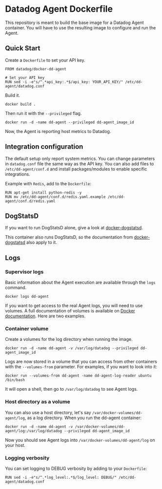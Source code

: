 # Datadog Agent Dockerfile

This repository is meant to build the base image for a Datadog Agent container. You will have to use the resulting image to configure and run the Agent.


## Quick Start

Create a `Dockerfile` to set your API key.

```
FROM datadog/docker-dd-agent

# Set your API key
RUN sed -i -e"s/^.*api_key:.*$/api_key: YOUR_API_KEY/" /etc/dd-agent/datadog.conf
```

Build it.

`docker build .`

Then run it with the `--privileged` flag.

`docker run -d -name dd-agent --privileged dd-agent_image_id`

Now, the Agent is reporting host metrics to Datadog.


## Integration configuration

The default setup only report system metrics. You can change parameters in `datadog.conf` file the same way as the API key. You can also add files to `/etc/dd-agent/conf.d` and install packages/modules to enable specific integrations.

Example with `Redis`, add to the `Dockerfile`:

```
RUN apt-get install python-redis -y
RUN mv /etc/dd-agent/conf.d/redis.yaml.example /etc/dd-agent/conf.d/redis.yaml
```

## DogStatsD

If you want to run DogStatsD alone, give a look at [docker-dogstatsd](https://github.com/DataDog/docker-dogstatsd).

This container also runs DogStatsD, so the documentation from [docker-dogstatsd](https://github.com/DataDog/docker-dogstatsd/blob/master/README.md) also apply to it.


## Logs

### Supervisor logs

Basic information about the Agent execution are available through the `logs` command.

`docker logs dd-agent`

If you want to get access to the real Agent logs, you will need to use volumes.
A full documentation of volumes is available on [Docker documentation](http://docs.docker.io/use/working_with_volumes/). Here are two examples.

### Container volume

Create a volumes for the log directory when running the image.

`docker run -d -name dd-agent -v /var/log/datadog --privileged dd-agent_image_id`

Logs are now stored in a volume that you can access from other containers with the `--volumes-from` parameter. For examples, if you want to look into it:

`docker run --volumes-from dd-agent -name dd-agent-log-reader ubuntu /bin/bash`

It will open a shell, then go to `/var/log/datadog` to see Agent logs.


### Host directory as a volume

You can also use a host directory, let's say `/var/docker-volumes/dd-agent/log`, as a log directory.
When you run the dd-agent container:

`docker run -d -name dd-agent -v /var/docker-volumes/dd-agent/log:/var/log/datadog --privileged dd-agent_image_id`

Now you should see Agent logs into `/var/docker-volumes/dd-agent/log` on your host.


### Logging verbosity

You can set logging to DEBUG verbosity by adding to your `Dockerfile`:

```
RUN sed -i -e"s/^.*log_level:.*$/log_level: DEBUG/" /etc/dd-agent/datadog.conf
```

